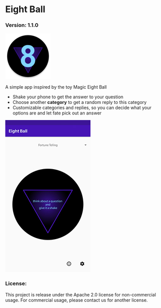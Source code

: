 # Eight Ball
### Version: 1.1.0
![](./doc/logo.png)

A simple app inspired by the toy Magic Eight Ball
- Shake your phone to get the answer to your question
- Choose another **category** to get a random reply to this category
- Customizable categories and replies, so you can decide what your options are and let fate pick out an answer

![](./doc/pre.jpg)

### License:
This project is release under the Apache 2.0 license for non-commercial usage. For commercial usage, please contact us for another license.
